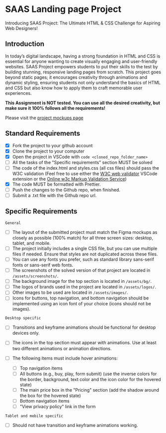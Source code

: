 <!-- @format -->

# SAAS Landing page Project

Introducing SAAS Project: The Ultimate HTML & CSS Challenge for Aspiring Web Designers!

## Introduction

In today’s digital landscape, having a strong foundation in HTML and CSS is essential for anyone wanting to create visually engaging and user-friendly websites. SAAS Project empowers students to put their skills to the test by building stunning, responsive landing pages from scratch. This project goes beyond static pages; it encourages creativity through animations and dynamic styling, ensuring students not only understand the basics of HTML and CSS but also know how to apply them to craft memorable user experiences.

**This Assignment is NOT tested. You can use all the desired creativity, but make sure it 100% follows all the requirements!**

Please visit the [project mockups page](https://www.figma.com/design/Ou3rfktmwkXShiSi9c1rKZ/SAAS-Landing-Page?node-id=0-1&m=dev&t=fWkuFirYcZYC8hhZ-1)

## Standard Requirements

- [x] Fork the project to your github account
- [x] Clone the project to your computer
- [x] Open the project in VSCode with `code <cloned_repo_folder_name>`
- [ ] All the tasks of the "Specific requirements" section MUST be solved
- [ ] The code of the index.html and styles.css (all css files) should pass the W3C validation (Feel free to use either the [W3C web validator](https://marketplace.visualstudio.com/items?itemName=CelianRiboulet.webvalidator) VSCode extension or the [Online w3c Markup Validation Service](https://validator.w3.org/#validate_by_input))
- [x] The code MUST be formatted with Prettier.
- [ ] Push the changes to the Github repo, when finished.
- [ ] Submit a .txt file with the Github repo url.

## Specific Requirements

`General`

- [ ] The layout of the submitted project must match the Figma mockups as closely as possible (100% match) for all three screen sizes: desktop, tablet, and mobile.
- [ ] The project initially includes a single CSS file, but you can use multiple files if needed. Ensure that styles are not duplicated across these files.
- [ ] You can use any fonts you prefer, such as standard library sans-serif fonts or sans-serif web fonts.
- [ ] The screenshots of the solved version of that project are located in `/assets/screenshots/`.
- [ ] The background image for the top section is located in `/assets/bg/`.
- [ ] The logos of brands used in the project are located in `/assets/logos/`.
- [ ] Other images to be used are located in `/assets/images/`.
- [ ] Icons for buttons, top navigation, and bottom navigation should be implemented using an icon font of your choice (icons should not be images).

`Desktop specific`

- [ ] Transitions and keyframe animations should be functional for desktop devices only.
- [ ] The icons in the top section must appear with animations. Use at least two different animations or animation directions.
- [ ] The following items must include hover animations:

  - [ ] Top navigation items
  - [ ] All buttons (e.g., buy, play, form submit) (use the inverse colors for the border, background, text color and the icon color for the hovered state)
  - [ ] The main price box in the "Pricing" section (add the shadow around the box for the hovered state)
  - [ ] Bottom navigation items
  - [ ] "View privacy policy" link in the form

`Tablet and mobile specific`

- [ ] Should not have transition and keyframe animations working.

